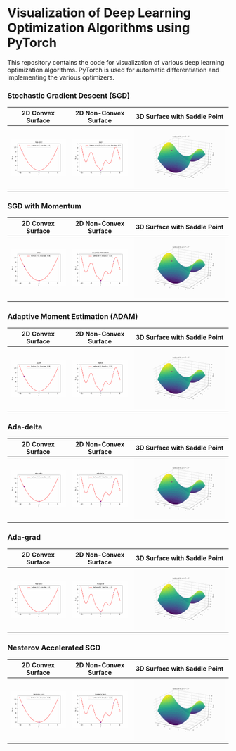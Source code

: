 # Visualization of Deep Learning Optimization Algorithms using PyTorch

This repository contains the code for visualization of various deep learning optimization algorithms. PyTorch is used for automatic differentiation and implementing the various optimizers.

### Stochastic Gradient Descent (SGD)

|     2D Convex Surface      |     2D Non-Convex Surface      |  3D Surface with Saddle Point  |
| :------------------------: | :----------------------------: | :----------------------------: |
| ![](Images/convex_sgd.gif) | ![](Images/non_convex_sgd.gif) | ![](Images/3d_surface_sgd.gif) |

### SGD with Momentum

|            2D Convex Surface            |        2D Non-Convex Surface        |    3D Surface with Saddle Point     |
| :-------------------------------------: | :---------------------------------: | :---------------------------------: |
| ![](Images/convex_surface_momentum.gif) | ![](Images/non_convex_momentum.gif) | ![](Images/3d_surface_momentum.gif) |

### Adaptive Moment Estimation (ADAM)

|      2D Convex Surface      |      2D Non-Convex Surface      |  3D Surface with Saddle Point   |
| :-------------------------: | :-----------------------------: | :-----------------------------: |
| ![](Images/convex_adam.gif) | ![](Images/non_convex_adam.gif) | ![](Images/3d_surface_adam.gif) |

### Ada-delta

|        2D Convex Surface        |        2D Non-Convex Surface        |    3D Surface with Saddle Point     |
| :-----------------------------: | :---------------------------------: | :---------------------------------: |
| ![](Images/convex_adadelta.gif) | ![](Images/non_convex_adadelta.gif) | ![](Images/3d_surface_adadelta.gif) |

### Ada-grad

|       2D Convex Surface        |       2D Non-Convex Surface        |    3D Surface with Saddle Point    |
| :----------------------------: | :--------------------------------: | :--------------------------------: |
| ![](Images/convex_adagrad.gif) | ![](Images/non_convex_adagrad.gif) | ![](Images/3d_surface_adagrad.gif) |

### Nesterov Accelerated SGD

|        2D Convex Surface        |        2D Non-Convex Surface        |    3D Surface with Saddle Point     |
| :-----------------------------: | :---------------------------------: | :---------------------------------: |
| ![](Images/convex_nesterov.gif) | ![](Images/non_convex_nesterov.gif) | ![](Images/3d_surface_nesterov.gif) |
